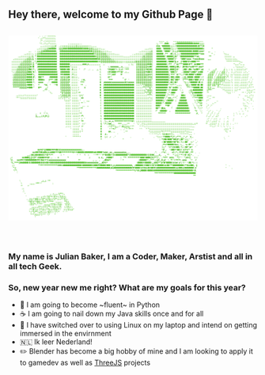 ## Hey there, welcome to my Github Page 👋
![Cool Art](https://github.com/Jules3182/Jules3182/blob/main/ASCIICODE.png?raw=true)
---
<br />

### My name is Julian Baker, I am a Coder, Maker, Arstist and all in all tech Geek.

### So, new year new me right? What are my goals for this year?

- 🐍 I am going to become ~fluent~ in Python
- ☕ I am going to nail down my Java skills once and for all
- 🐧 I have switched over to using Linux on my laptop and intend on getting immersed in the envirnment
- 🇳🇱 Ik leer Nederland!
- ✏️ Blender has become a big hobby of mine and I am looking to apply it to gamedev as well as [ThreeJS](https://github.com/mrdoob/three.js/) projects
